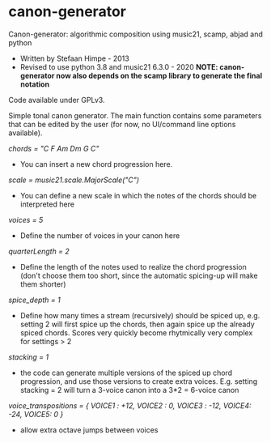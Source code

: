 canon-generator
===============

Canon-generator: algorithmic composition using music21, scamp, abjad and python
* Written by Stefaan Himpe - 2013
* Revised to use python 3.8 and music21 6.3.0 - 2020 **NOTE: canon-generator now also depends on the scamp library to generate the final notation**

Code available under GPLv3. 

Simple tonal canon generator.
The main function contains some parameters that can be edited by
the user (for now, no UI/command line options available).

  *chords = "C F Am Dm G C"*
  * You can insert a new chord progression here.

  *scale = music21.scale.MajorScale("C")*
  * You can define a new scale in which the notes of the chords should be interpreted here

  *voices = 5*
  * Define the number of voices in your canon here

  *quarterLength = 2*
  * Define the length of the notes used to realize the chord progression (don't choose them too short, since the automatic spicing-up will make them shorter)

  *spice_depth = 1*
  * Define how many times a stream (recursively) should be spiced up, e.g. setting 2 will first spice up the chords, then again spice up the already spiced chords. Scores very quickly become rhytmically very complex for settings > 2

  *stacking = 1*
  * the code can generate multiple versions of the spiced up chord progression, and use those versions to create extra voices. E.g. setting stacking = 2 will turn a 3-voice canon into a 3\*2 = 6-voice canon

  *voice_transpositions =  { VOICE1 : +12, VOICE2 : 0, VOICE3 : -12, VOICE4: -24, VOICE5: 0 }*
  * allow extra octave jumps between voices

